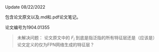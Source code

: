 Update 08/22/2022  

包含论文原文以及.md和.pdf论文笔记。  

论文编号为1904.01355  

> 未解决问题：
> 论文原文中的 $F_i$ 到底是指泛指的所有特征层还是（应该是）论文定义的仅为FPN网络生成的特征层？
